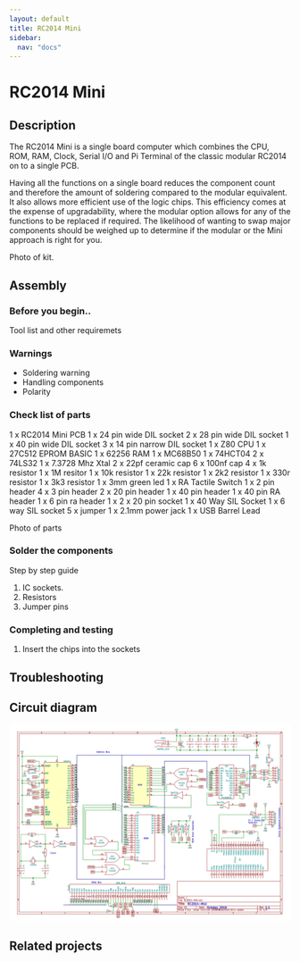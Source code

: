 ```yaml
---
layout: default
title: RC2014 Mini
sidebar:
  nav: "docs"
---
```


# RC2014 Mini

## Description

The RC2014 Mini is a single board computer which combines the CPU, ROM, RAM, Clock, Serial I/O and Pi Terminal of the classic modular RC2014 on to a single PCB.

Having all the functions on a single board reduces the component count and therefore the amount of soldering compared to the modular equivalent.  It also allows more efficient use of the logic chips.  This efficiency comes at the expense of upgradability, where the modular option allows for any of the functions to be replaced if required.  The likelihood of wanting to swap major components should be weighed up to determine if the modular or the Mini approach is right for you.

Photo of kit.



## Assembly

### Before you begin..

Tool list and other requiremets



### Warnings

* Soldering warning
* Handling components
* Polarity


### Check list of parts


1 x RC2014 Mini PCB
1 x 24 pin wide DIL socket
2 x 28 pin wide DIL socket
1 x 40 pin wide DIL socket
3 x 14 pin narrow DIL socket
1 x Z80 CPU
1 x 27C512 EPROM BASIC
1 x 62256 RAM
1 x MC68B50
1 x 74HCT04
2 x 74LS32
1 x 7.3728 Mhz Xtal
2 x 22pf ceramic cap
6 x 100nf cap
4 x 1k resistor
1 x 1M resitor
1 x 10k resistor
1 x 22k resistor
1 x 2k2 resistor
1 x 330r resistor
1 x 3k3 resistor
1 x 3mm green led
1 x RA Tactile Switch
1 x 2 pin header
4 x 3 pin header
2 x 20 pin header
1 x 40 pin header
1 x 40 pin RA header
1 x 6 pin ra header
1 x 2 x 20 pin socket
1 x 40 Way SIL Socket
1 x 6 way SIL socket
5 x jumper
1 x 2.1mm power jack
1 x USB Barrel Lead



Photo of parts

### Solder the components

Step by step guide

1. IC sockets.
2. Resistors
3. Jumper pins



### Completing and testing

1. Insert the chips into the sockets


## Troubleshooting

## Circuit diagram

![](schematic.png)

## Related projects

